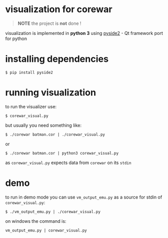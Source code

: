 # visualization for corewar
> __NOTE__
> the project is __not__ done !

visualization is implemented in __python 3__ 
using [pyside2](https://pypi.org/project/PySide2/) - Qt framework port for python

# installing dependencies
```
$ pip install pyside2
```

# running visualization
to run the visualizer use:
```
$ corewar_visual.py
```
but usually you need something like:
```
$ ./corewar batman.cor | ./corewar_visual.py
```
or
```
$ ./corewar batman.cor | python3 corewar_visual.py
```
as `corewar_visual.py` expects data from `corewar` on its `stdin`

# demo
to run in demo mode you can use `vm_output_emu.py` as a source for stdin of `corewar_visual.py`:
```
$ ./vm_output_emu.py | ./corewar_visual.py
```

on windows the command is:
```
vm_output_emu.py | corewar_visual.py
```
